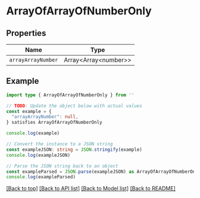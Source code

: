 
# ArrayOfArrayOfNumberOnly


## Properties

Name | Type
------------ | -------------
`arrayArrayNumber` | Array&lt;Array&lt;number&gt;&gt;

## Example

```typescript
import type { ArrayOfArrayOfNumberOnly } from ''

// TODO: Update the object below with actual values
const example = {
  "arrayArrayNumber": null,
} satisfies ArrayOfArrayOfNumberOnly

console.log(example)

// Convert the instance to a JSON string
const exampleJSON: string = JSON.stringify(example)
console.log(exampleJSON)

// Parse the JSON string back to an object
const exampleParsed = JSON.parse(exampleJSON) as ArrayOfArrayOfNumberOnly
console.log(exampleParsed)
```

[[Back to top]](#) [[Back to API list]](../README.md#api-endpoints) [[Back to Model list]](../README.md#models) [[Back to README]](../README.md)


